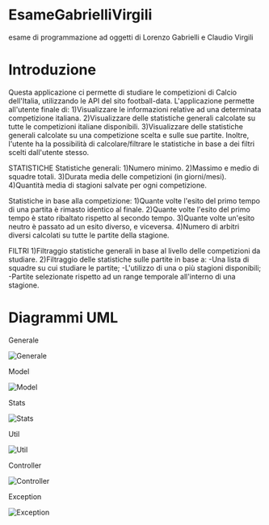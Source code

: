 # EsameGabrielliVirgili

esame di programmazione ad oggetti di Lorenzo Gabrielli e Claudio Virgili

# Introduzione

Questa applicazione ci permette di  studiare le competizioni di Calcio dell'Italia, utilizzando le API del sito football-data. 
L'applicazione permette all'utente finale di: 
1)Visualizzare le informazioni relative ad una determinata competizione italiana. 
2)Visualizzare delle statistiche generali calcolate su tutte le competizioni italiane disponibili.
3)Visualizzare delle statistiche generali calcolate su una competizione scelta e sulle sue partite. 
Inoltre, l'utente ha la possibilità di calcolare/filtrare le statistiche in base a dei filtri scelti dall'utente stesso.  

STATISTICHE
Statistiche generali: 
1)Numero minimo.
2)Massimo e medio di squadre totali.
3)Durata media delle competizioni (in giorni/mesi).
4)Quantità media di stagioni salvate per ogni competizione. 

Statistiche in base alla competizione: 
1)Quante volte l'esito del primo tempo di una partita è rimasto identico al finale.
2)Quante volte l'esito del primo tempo è stato ribaltato rispetto al secondo tempo.
3)Quante volte un'esito neutro è passato ad un esito diverso, e viceversa.
4)Numero di arbitri diversi calcolati su tutte le partite della stagione.

FILTRI
1)Filtraggio statistiche generali in base al livello delle competizioni da studiare.
2)Filtraggio delle statistiche sulle partite in base a: 
              -Una lista di squadre su cui studiare le partite; 
              -L'utilizzo di una o più stagioni disponibili; 
              -Partite selezionate rispetto ad un range temporale all'interno di una stagione.  


# Diagrammi UML
Generale





![Generale](https://user-images.githubusercontent.com/84229200/122453340-89e7ec80-cfaa-11eb-8398-7065acfa87c1.PNG)




Model






![Model](https://user-images.githubusercontent.com/84229200/122453400-9c622600-cfaa-11eb-9adf-e182b6e3cc4b.PNG)






Stats







![Stats](https://user-images.githubusercontent.com/84229200/122453444-aa17ab80-cfaa-11eb-9603-4ddefb0245b0.PNG)







Util











![Util](https://user-images.githubusercontent.com/84229200/122453480-b1d75000-cfaa-11eb-9084-b1e39c273e26.PNG)









Controller








![Controller](https://user-images.githubusercontent.com/84229200/122453552-c9163d80-cfaa-11eb-9054-e961ef5361fa.PNG)











Exception










![Exception](https://user-images.githubusercontent.com/84229200/122453505-bac82180-cfaa-11eb-8213-edb973eb4c6e.PNG)















